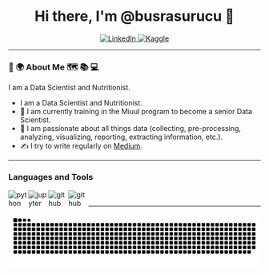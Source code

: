<div id="header" align= "center">
  <h1>
      Hi there, I'm @busrasurucu 👋
  </h1>
  <div id="badges">
    <a href="https://www.linkedin.com/in/busrasurucu/">
      <img src="https://edent.github.io/SuperTinyIcons/images/svg/linkedin.svg" alt="LinkedIn" width="40px" />
    </a>
    <a href="https://www.kaggle.com/bsrsrc">
      <img src="https://edent.github.io/SuperTinyIcons/images/svg/kaggle.svg" alt="Kaggle" width="40px"/>
    </a>
  </div>
</div>

---

### 🥳 🌍 About Me 🗺 📚 💻
I am a Data Scientist and Nutritionist.
- I am a Data Scientist and Nutritionist.
- 🌱 I am currently training in the Miuul program to become a senior Data Scientist.
- 🧠 I am passionate about all things data (collecting, pre-processing, analyzing, visualizing, reporting, extracting information, etc.).
- ✍️ I try to write regularly on [Medium](https://medium.com/@busrasurucu).

---

### Languages and Tools
<div>
  <img align="left" alt="python" width="40px" height="40" src="https://raw.githubusercontent.com/jmnote/z-icons/master/svg/python.svg" />&nbsp;
  <img align="left" alt="jupyter" width="40px" height="40" src="https://www.vectorlogo.zone/logos/jupyter/jupyter-icon.svg" />&nbsp;
  <img align="left" alt="github" width="40px" height="40" src="https://www.vectorlogo.zone/logos/github/github-icon.svg" />&nbsp;
  <img align="left" alt="github" width="40px" height="40" src="https://edent.github.io/SuperTinyIcons/images/svg/kaggle.svg" />&nbsp;
  
</div>

---

<div align="center"><img src="https://raw.githubusercontent.com/platane/snk/output/github-contribution-grid-snake-dark.svg" /></div>
<!-- <div  align="center"> <img src="https://github.com/rmya/rmya/blob/output/github-contribution-grid-snake.svg" /></div> -->

